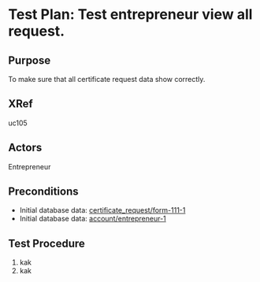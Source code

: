 Test Plan: Test entrepreneur view all request.
==============================================

## Purpose

To make sure that all certificate request data show correctly.


## XRef

uc105


## Actors

Entrepreneur


## Preconditions

* Initial database data: [certificate_request/form-111-1](../../../casper/fixtures/certificate_request/form-111-1.yml)
* Initial database data: [account/entrepreneur-1](../../../casper/fixtures/account/entrepreneur-1.yml)


## Test Procedure

1. kak
2. kak


